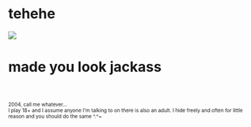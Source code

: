 # tehehe
<img src="https://media1.tenor.com/m/LzRCjwbvGJoAAAAd/cirno-dancing.gif">
<br>
<h1>made you look jackass</h1>
<br><br>
<font size="1">2004, call me whatever...<br>
  I play 18+ and I assume anyone I'm talking to on there is also an adult. I hide freely and often for little reason and you should do the same ^.^~
</font>
